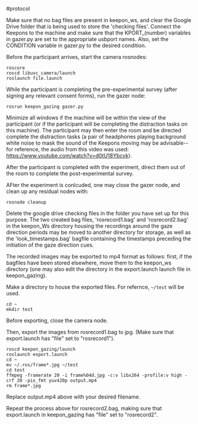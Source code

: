 #protocol


Make sure that no bag files are present in keepon_ws, and clear the Google Drive folder that is being used to store the 'checking files'.
Connect the Keepons to the machine and make sure that the KPORT_(number) variables in gazer.py are set to the appropriate usbport names. Also, set the CONDITION variable in gazer.py to the desired condition.

Before the participant arrives, start the camera rosnodes:

~~~~
roscore
roscd libuvc_camera/launch
roslaunch file.launch
~~~~

While the participant is completing the pre-experimental survey (after signing any relevant consent forms), run the gazer node:

~~~~
rosrun keepon_gazing gazer.py
~~~~

Minimize all windows if the machine will be within the view of the participant (or if the participant will be completing the distraction tasks on this machine). The participant may then enter the room and be directed complete the distraction tasks (a pair of headphones playing background white noise to mask the sound of the Keepons moving may be advisable--for reference, the audio from this video was used: https://www.youtube.com/watch?v=d0tU18Ybcvk).

After the participant is completed with the experiment, direct them out of the room to complete the post-experimental survey.

AFter the experiment is conlcuded, one may close the gazer node, and clean up any residual nodes with:

~~~~
rosnode cleanup
~~~~

Delete the google drive checking files in the folder you have set up for this purpose.
The two created bag files, 'rosrecord1.bag' and 'rosrecord2.bag' in the keepon_Ws directory housing the recordings around the gaze direction periods may be moved to another directory for storage, as well as the 'look_timestamps.bag' bagfile containing the timestamps preceding the initiation of the gaze direction cues. 

The recorded images may be exported to mp4 format as follows: first, if the bagfiles have been stored elsewhere, move them to the keepon_ws directory (one may also edit the directory in the export.launch launch file in keepon_gazing). 

Make a directory to house the exported files. For refernce, `~/test` will be used.
~~~~
cd ~
mkdir test
~~~~

Before exporting, close the camera node.

Then, export the images from rosrecord1.bag to jpg. (Make sure that export.launch has "file" set to "rosrecord1").
~~~~
roscd keepon_gazing/launch
roslaunch export.launch
cd ~
mv ~/.ros/frame*.jpg ~/test
cd test
ffmpeg -framerate 20 -i frame%04d.jpg -c:v libx264 -profile:v high -crf 20 -pix_fmt yuv420p output.mp4
rm frame*.jpg
~~~~
Replace output.mp4 above with your desired filename.

Repeat the process above for rosrecord2.bag, making sure that export.launch in keepon_gazing has "file" set to "rosrecord2".

